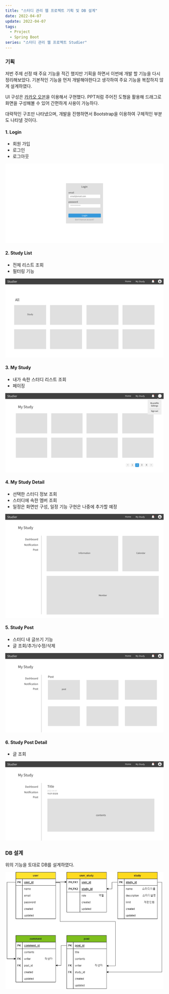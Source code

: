 ```yaml
---
title: "스터디 관리 웹 프로젝트 기획 및 DB 설계"
date: 2022-04-07
update: 2022-04-07
tags:
  - Project
  - Spring Boot
series: "스터디 관리 웹 프로젝트 Studier"
---
```


### 기획
저번 주제 선정 때 주요 기능을 적긴 했지만 기획을 하면서 이번에 개발 할 기능을 다시 정리해보았다. 기본적인 기능을 먼저 개발해야한다고 생각하여 주요 기능을 복잡하지 않게 설계하였다.

UI 구성은 [카카오 오븐](https://ovenapp.io/)을 이용해서 구현했다. PPT처럼 주어진 도형을 활용해 드래그로 화면을 구성해볼 수 있어 간편하게 사용이 가능하다. 

대략적인 구조만 나타냈으며, 개발을 진행하면서 Bootstrap을 이용하여 구체적인 부분도 나타낼 것이다.

#### 1. Login
- 회원 가입
- 로그인
- 로그아웃

![](studier_login.png)

#### 2. Study List
- 전체 리스트 조회
- 필터링 기능

![](studier_study_list.png)

#### 3. My Study
- 내가 속한 스터디 리스트 조회
- 페이징

![](studier_my_study.png)

#### 4. My Study Detail
- 선택한 스터디 정보 조회
- 스터디에 속한 멤버 조회
- 일정은 화면만 구성, 일정 기능 구현은 나중에 추가할 예정

![](studier_study_detail.png)

#### 5. Study Post
- 스터디 내 글쓰기 기능
- 글 조회/추가/수정/삭제

![](studier_study_post.png)


#### 6. Study Post Detail
- 글 조회

![](studier_study_post_detail.png)


### DB 설계
위의 기능을 토대로 DB를 설계하였다.

![](studier_db.jpg)